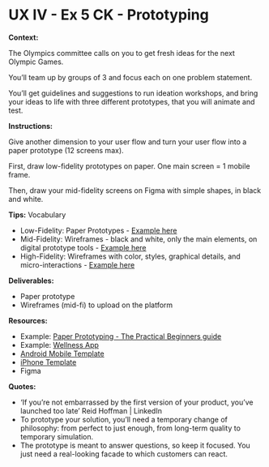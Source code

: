 # UX IV - Ex 5 CK - Prototyping

**Context:** 

The Olympics committee calls on you to get fresh ideas for the next Olympic Games.

You’ll team up by groups of 3 and focus each on one problem statement. 

You’ll get guidelines and suggestions to run ideation workshops, and bring your ideas to life with three different prototypes, that you will animate and test. 

**Instructions:** 

Give another dimension to your user flow and turn your user flow into a paper prototype (12 screens max).

First, draw low-fidelity prototypes on paper. One main screen = 1 mobile frame. 

Then, draw your mid-fidelity screens on Figma with simple shapes, in black and white. 

**Tips:** Vocabulary 

- Low-Fidelity: Paper Prototypes - [Example here](https://miro.medium.com/max/1400/1*5nUfqqA2gjdAYHagjbHA5w.jpeg)
- Mid-Fidelity: Wireframes - black and white, only the main elements, on digital prototype tools - [Example here](https://miro.medium.com/max/1400/1*eGSfaxwYbxUFomYbyO6GWw.png)
- High-Fidelity: Wireframes with color, styles, graphical details, and micro-interactions - [Example here](https://miro.medium.com/max/1400/1*Xn0HSKAvhr4TZzC9lN5udw.gif)

**Deliverables:** 

- Paper prototype
- Wireframes (mid-fi) to upload on the platform

**Resources:** 

- Example: [Paper Prototyping - The Practical Beginners guide](https://www.uxpin.com/studio/blog/paper-prototyping-the-practical-beginners-guide/)
- Example: [Wellness App](https://medium.com/@ebtaskin/story-of-my-very-first-ux-ui-design-project-at-ironhack-bootcamp-955addeb760e)
- [Android Mobile Template](https://i.pinimg.com/originals/43/8e/de/438ede24264eb9552b635d34142eac29.png)
- [iPhone Template](https://www.cssauthor.com/wp-content/uploads/2014/01/iPhone-5S-Template-PSD.jpg)
- Figma

**Quotes:** 

- ‘If you’re not embarrassed by the first version of your product, you’ve launched too late’ Reid Hoffman | LinkedIn
- To prototype your solution, you’ll need a temporary change of philosophy: from perfect to just enough, from long-term quality to temporary simulation.
- The prototype is meant to answer questions, so keep it focused. You just need a real-looking facade to which customers can react.
